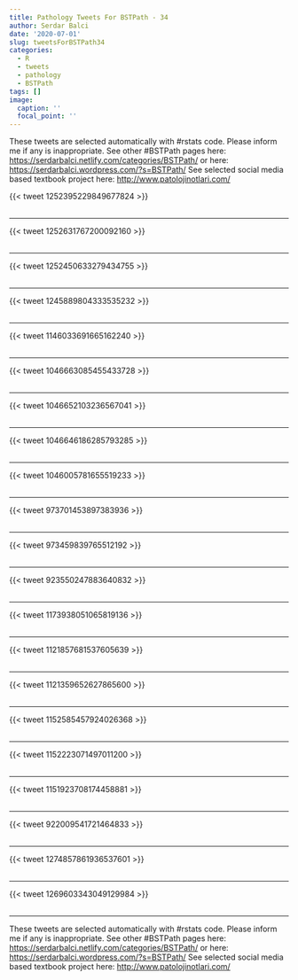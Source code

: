 ```yaml
---
title: Pathology Tweets For BSTPath - 34
author: Serdar Balci
date: '2020-07-01'
slug: tweetsForBSTPath34
categories:
  - R
  - tweets
  - pathology
  - BSTPath
tags: []
image:
  caption: ''
  focal_point: ''
---
```



These tweets are selected automatically with #rstats code. Please inform me if any is inappropriate.
See other #BSTPath pages here: https://serdarbalci.netlify.com/categories/BSTPath/  or here: https://serdarbalci.wordpress.com/?s=BSTPath/ 
See selected social media based textbook project here: http://www.patolojinotlari.com/

{{< tweet 1252395229849677824 >}}
<br>
<br>
<hr>
{{< tweet 1252631767200092160 >}}
<br>
<br>
<hr>
{{< tweet 1252450633279434755 >}}
<br>
<br>
<hr>
{{< tweet 1245889804333535232 >}}
<br>
<br>
<hr>
{{< tweet 1146033691665162240 >}}
<br>
<br>
<hr>
{{< tweet 1046663085455433728 >}}
<br>
<br>
<hr>
{{< tweet 1046652103236567041 >}}
<br>
<br>
<hr>
{{< tweet 1046646186285793285 >}}
<br>
<br>
<hr>
{{< tweet 1046005781655519233 >}}
<br>
<br>
<hr>
{{< tweet 973701453897383936 >}}
<br>
<br>
<hr>
{{< tweet 973459839765512192 >}}
<br>
<br>
<hr>
{{< tweet 923550247883640832 >}}
<br>
<br>
<hr>
{{< tweet 1173938051065819136 >}}
<br>
<br>
<hr>
{{< tweet 1121857681537605639 >}}
<br>
<br>
<hr>
{{< tweet 1121359652627865600 >}}
<br>
<br>
<hr>
{{< tweet 1152585457924026368 >}}
<br>
<br>
<hr>
{{< tweet 1152223071497011200 >}}
<br>
<br>
<hr>
{{< tweet 1151923708174458881 >}}
<br>
<br>
<hr>
{{< tweet 922009541721464833 >}}
<br>
<br>
<hr>
{{< tweet 1274857861936537601 >}}
<br>
<br>
<hr>
{{< tweet 1269603343049129984 >}}
<br>
<br>
<hr>


These tweets are selected automatically with #rstats code. Please inform me if any is inappropriate.
See other #BSTPath pages here: https://serdarbalci.netlify.com/categories/BSTPath/  or here: https://serdarbalci.wordpress.com/?s=BSTPath/ 
See selected social media based textbook project here: http://www.patolojinotlari.com/
